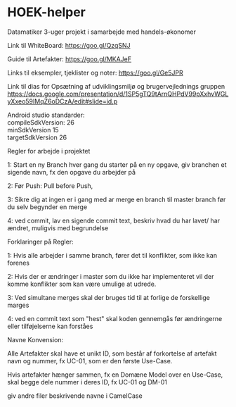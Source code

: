 # HOEK-helper
Datamatiker 3-uger projekt i samarbejde med handels-økonomer

Link til WhiteBoard:
https://goo.gl/QzqSNJ

Guide til Artefakter: 
https://goo.gl/MKAJeF

Links til eksempler, tjeklister og noter:
https://goo.gl/Ge5JPR

Link til dias for Opsætning af udviklingsmiljø og brugervejlednings gruppen
https://docs.google.com/presentation/d/1SP5gTQ9tArnQHPdV99pXxhvWGLyXxeo59IMqZ6oDCzA/edit#slide=id.p


Android studio standarder: <br>
compileSdkVersion: 26 <br>
minSdkVersion 15 <br>
targetSdkVersion 26 <br>

Regler for arbejde i projektet

1: Start en ny Branch hver gang du starter på en ny opgave, giv branchen et sigende navn, fx den opgave du arbejder på

2: Før Push:  Pull before Push,

3: Sikre dig at ingen er i gang med ar merge en branch til master branch før du selv begynder en merge

4: ved commit, lav en sigende commit text, beskriv hvad du har lavet/ har ændret, muligvis med begrundelse


Forklaringer på Regler:

1: Hvis alle arbejder i samme branch, fører det til konflikter, som ikke kan forenes

2: Hvis der er ændringer i master som du ikke har implementeret vil der komme konflikter som kan være umulige at udrede.

3: Ved simultane merges skal der bruges tid til at forlige de forskellige marges

4: ved en commit text som "hest" skal koden gennemgås før ændringerne eller tilføjelserne kan forståes

Navne Konvension:

Alle Artefakter skal have et unikt ID, som består af forkortelse af artefakt navn og nummer, fx UC-01, som er den første Use-Case.

Hvis artefakter hænger sammen, fx en Domæne Model over en Use-Case, skal begge dele nummer i deres ID, fx UC-01 og DM-01

giv andre filer beskrivende navne i CamelCase
